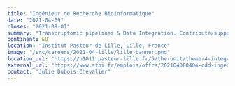 ```yaml
---
title: "Ingénieur de Recherche Bioinformatique"
date: "2021-04-09"
closes: "2021-09-01"
summary: "Transcriptomic pipelines & Data Integration. Contribute/support the bioinformatics team in its effort to develop bioinformatic tools and procedures allowing to provide manageable information to biologists. 12 months, renewable"
continent: EU
location: "Institut Pasteur de Lille, Lille, France"
image: "/src/careers/2021-04-lille/lille-banner.png"
location_url: "https://u1011.pasteur-lille.fr/5/the-unit/theme-4-integrated-molecular-analysis-of-gene-expression-in-liver-diseases/"
external_url: "https://www.sfbi.fr/emplois/offre/202104080404-cdd-ingenieur-de-recherche-bioinformatique-transcriptomic-pipelines-data-integration"
contact: "Julie Dubois-Chevalier"
---
```

